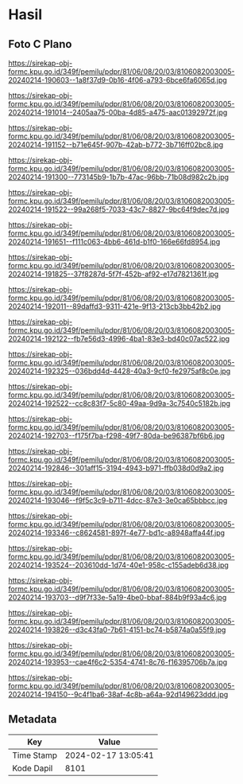 # Hasil

## Foto C Plano

https://sirekap-obj-formc.kpu.go.id/349f/pemilu/pdpr/81/06/08/20/03/8106082003005-20240214-190603--1a8f37d9-0b16-4f06-a793-6bce6fa6065d.jpg

https://sirekap-obj-formc.kpu.go.id/349f/pemilu/pdpr/81/06/08/20/03/8106082003005-20240214-191014--2405aa75-00ba-4d85-a475-aac01392972f.jpg

https://sirekap-obj-formc.kpu.go.id/349f/pemilu/pdpr/81/06/08/20/03/8106082003005-20240214-191152--b71e645f-907b-42ab-b772-3b716ff02bc8.jpg

https://sirekap-obj-formc.kpu.go.id/349f/pemilu/pdpr/81/06/08/20/03/8106082003005-20240214-191300--773145b9-1b7b-47ac-96bb-71b08d982c2b.jpg

https://sirekap-obj-formc.kpu.go.id/349f/pemilu/pdpr/81/06/08/20/03/8106082003005-20240214-191522--99a268f5-7033-43c7-8827-9bc64f9dec7d.jpg

https://sirekap-obj-formc.kpu.go.id/349f/pemilu/pdpr/81/06/08/20/03/8106082003005-20240214-191651--f111c063-4bb6-461d-b1f0-166e66fd8954.jpg

https://sirekap-obj-formc.kpu.go.id/349f/pemilu/pdpr/81/06/08/20/03/8106082003005-20240214-191825--37f8287d-5f7f-452b-af92-e17d7821361f.jpg

https://sirekap-obj-formc.kpu.go.id/349f/pemilu/pdpr/81/06/08/20/03/8106082003005-20240214-192011--89daffd3-9311-421e-9f13-213cb3bb42b2.jpg

https://sirekap-obj-formc.kpu.go.id/349f/pemilu/pdpr/81/06/08/20/03/8106082003005-20240214-192122--fb7e56d3-4996-4ba1-83e3-bd40c07ac522.jpg

https://sirekap-obj-formc.kpu.go.id/349f/pemilu/pdpr/81/06/08/20/03/8106082003005-20240214-192325--036bdd4d-4428-40a3-9cf0-fe2975af8c0e.jpg

https://sirekap-obj-formc.kpu.go.id/349f/pemilu/pdpr/81/06/08/20/03/8106082003005-20240214-192522--cc8c83f7-5c80-49aa-9d9a-3c7540c5182b.jpg

https://sirekap-obj-formc.kpu.go.id/349f/pemilu/pdpr/81/06/08/20/03/8106082003005-20240214-192703--f175f7ba-f298-49f7-80da-be96387bf6b6.jpg

https://sirekap-obj-formc.kpu.go.id/349f/pemilu/pdpr/81/06/08/20/03/8106082003005-20240214-192846--301aff15-3194-4943-b971-ffb038d0d9a2.jpg

https://sirekap-obj-formc.kpu.go.id/349f/pemilu/pdpr/81/06/08/20/03/8106082003005-20240214-193046--f9f5c3c9-b711-4dcc-87e3-3e0ca65bbbcc.jpg

https://sirekap-obj-formc.kpu.go.id/349f/pemilu/pdpr/81/06/08/20/03/8106082003005-20240214-193346--c8624581-897f-4e77-bd1c-a8948affa44f.jpg

https://sirekap-obj-formc.kpu.go.id/349f/pemilu/pdpr/81/06/08/20/03/8106082003005-20240214-193524--203610dd-1d74-40e1-958c-c155adeb6d38.jpg

https://sirekap-obj-formc.kpu.go.id/349f/pemilu/pdpr/81/06/08/20/03/8106082003005-20240214-193703--d9f7f33e-5a19-4be0-bbaf-884b9f93a4c6.jpg

https://sirekap-obj-formc.kpu.go.id/349f/pemilu/pdpr/81/06/08/20/03/8106082003005-20240214-193826--d3c43fa0-7b61-4151-bc74-b5874a0a55f9.jpg

https://sirekap-obj-formc.kpu.go.id/349f/pemilu/pdpr/81/06/08/20/03/8106082003005-20240214-193953--cae4f6c2-5354-4741-8c76-f16395706b7a.jpg

https://sirekap-obj-formc.kpu.go.id/349f/pemilu/pdpr/81/06/08/20/03/8106082003005-20240214-194150--9c4f1ba6-38af-4c8b-a64a-92d149623ddd.jpg


## Metadata

| Key        | Value               |
| ---------- | ------------------- |
| Time Stamp | 2024-02-17 13:05:41 |
| Kode Dapil | 8101                |



